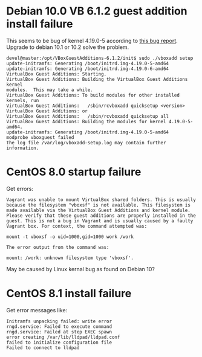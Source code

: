 
# Debian 10.0 VB 6.1.2 guest addition install failure

  This seems to be bug of kernel 4.19.0-5 according to [this bug
report][1]. Upgrade to debian 10.1 or 10.2 solve the problem.


    devel@master:/opt/VBoxGuestAdditions-6.1.2/init$ sudo ./vboxadd setup
    update-initramfs: Generating /boot/initrd.img-4.19.0-5-amd64
    update-initramfs: Generating /boot/initrd.img-4.19.0-6-amd64
    VirtualBox Guest Additions: Starting.
    VirtualBox Guest Additions: Building the VirtualBox Guest Additions kernel
    modules.  This may take a while.
    VirtualBox Guest Additions: To build modules for other installed kernels, run
    VirtualBox Guest Additions:   /sbin/rcvboxadd quicksetup <version>
    VirtualBox Guest Additions: or
    VirtualBox Guest Additions:   /sbin/rcvboxadd quicksetup all
    VirtualBox Guest Additions: Building the modules for kernel 4.19.0-5-amd64.
    update-initramfs: Generating /boot/initrd.img-4.19.0-5-amd64
    modprobe vboxguest failed
    The log file /var/log/vboxadd-setup.log may contain further information.

# CentOS 8.0 startup failure

Get errors:

    Vagrant was unable to mount VirtualBox shared folders. This is usually
    because the filesystem "vboxsf" is not available. This filesystem is
    made available via the VirtualBox Guest Additions and kernel module.
    Please verify that these guest additions are properly installed in the
    guest. This is not a bug in Vagrant and is usually caused by a faulty
    Vagrant box. For context, the command attempted was:

    mount -t vboxsf -o uid=1000,gid=1000 work /work

    The error output from the command was:

    mount: /work: unknown filesystem type 'vboxsf'.

May be caused by Linux kernal bug as found on Debian 10?

# CentOS 8.1 install failure

Get error messages like:

    Initramfs unpacking failed: write error
    rngd.service: Failed to execute command
    rngd.service: Failed at step EXEC spawn
    error creating /var/lib/lldpad/lldpad.conf
    failed to initialize configuration file
    Failed to connect to lldpad

[1]: https://www.virtualbox.org/ticket/18904
